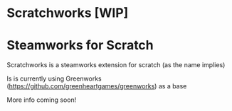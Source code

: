 # Scratchworks [WIP]
# Steamworks for Scratch
Scratchworks is a steamworks extension for scratch (as the name implies)

Is is currently using Greenworks (https://github.com/greenheartgames/greenworks) as a base

More info coming soon!
